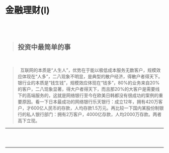 # 金融理财(I)
<br/>
<br/>





>## 投资中最简单的事
<br/>


>&nbsp;&nbsp;互联网的本质是“人生人”，优势在于能以极低成本服务无数客户，规模效应体现在“人多”，二八现象不明显，是典型的散户经济，得散户者得天下。银行业的本质是“钱生钱”，规模效应体现在“钱多”，80%的业务来自20%的客户，二八现象显著，得大户者得天下，而且那20%的大客户是需要线下的高端服务的，这就是网络银行至今在欧美日韩都没有很成功的案例的重要原因。看一下日本最成功的网络银行乐天银行：成立12年，拥有420万客户，才600亿人民币的存款，人均存款1.5万元。再比较一下国内某股份制银行的私人银行部门：拥有2万客户，4000亿存款，人均2000万存款。两者高下立现。


* * *


>## 
<br/>

* * *




